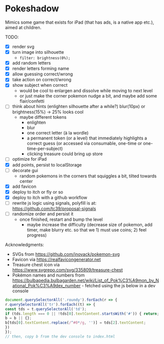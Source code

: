 # Pokeshadow

Mimics some game that exists for iPad (that has ads, is a native app etc.), aimed at children.

TODO:
- [x] render svg
- [x] turn image into silhouette
  - `filter: brightness(0%);`
- [x] add random letters
- [x] render letters forming name
- [x] allow guessing correct/wrong
- [x] take action on correct/wrong
- [x] show subject when correct
  - would be cool to enlargen and dissolve while moving to next level
  - or just make the corner pokemon nudge a bit, and maybe add some flair/confetti
- [ ] think about hints (enlighten silhouette after a while?) blur(10px) or brightness(15%) -> 25% looks cool
  - maybe different tokens
    - enlighten
    - blur
    - one correct letter (à la wordle)
    - a permanent token (or a level) that immediately highlights a correct guess (or accessed via consumable, one-time or one-time-per-subject)
    - clicking treasure could bring up store
- [ ] optimize for iPad
- [x] add points, persist to localStorage
- [ ] decorate gui
  - random pokemons in the corners that squiggles a bit, tilted towards center
- [x] add favicon
- [x] deploy to itch or fly or so
- [x] deploy to itch with a github workflow
- [ ] rewrite js logic using signals, polyfill is at: https://github.com/tc39/proposal-signals
- [ ] randomize order and persist it
  - once finished, restart and bump the level
    - maybe increase the difficulty (decrease size of pokemon, add timer, make blurry etc. so that we 1) must use coins; 2) feel progress)

Acknowledgments: 

- SVGs from https://github.com/jnovack/pokemon-svg
- Favicon via https://realfavicongenerator.net
- Treasure chest icon via https://www.svgrepo.com/svg/335809/treasure-chest
- Pokémon names and numbers from https://bulbapedia.bulbagarden.net/wiki/List_of_Pok%C3%A9mon_by_National_Pok%C3%A9dex_number - fetched using the js below in a dev console

```javascript
document.querySelectorAll('.roundy').forEach(r => {
r.querySelectorAll('tr').forEach((t) => {
const tds = t.querySelectorAll('td');
if (tds.length === 0 || !tds[0].textContent.startsWith('#')) { return; }
b = b || {};
b[tds[0].textContent.replace(/^#0*/g, '')] = tds[2].textContent;
})
});
// then, copy b from the dev console to index.html
```
